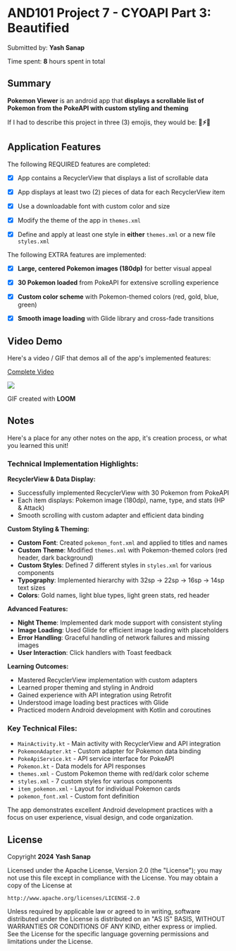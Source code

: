 # AND101 Project 7 - CYOAPI Part 3: Beautified

Submitted by: **Yash Sanap**

Time spent: **8** hours spent in total

## Summary

**Pokemon Viewer** is an android app that **displays a scrollable list of Pokemon from the PokeAPI with custom styling and theming**

If I had to describe this project in three (3) emojis, they would be: **🐛⚡🎨**

## Application Features

<!-- (This is a comment) Please be sure to change the [ ] to [x] for any features you completed.  If a feature is not checked [x], you might miss the points for that item! -->

The following REQUIRED features are completed:

- [x] App contains a RecyclerView that displays a list of scrollable data
- [x] App displays at least two (2) pieces of data for each RecyclerView item
- [x] Use a downloadable font with custom color and size
- [x] Modify the theme of the app in `themes.xml`
- [x] Define and apply at least one style in **either** `themes.xml` or a new file `styles.xml`


The following EXTRA features are implemented:

- [x] **Large, centered Pokemon images (180dp)** for better visual appeal
- [x] **30 Pokemon loaded** from PokeAPI for extensive scrolling experience
- [x] **Custom color scheme** with Pokemon-themed colors (red, gold, blue, green)
- [x] **Smooth image loading** with Glide library and cross-fade transitions


## Video Demo

Here's a video / GIF that demos all of the app's implemented features:

<div>
    <a href="https://www.loom.com/share/b4edc3e7ca1145ceab12d5f999c56b83">
      <p>Complete Video</p>
    </a>
    <a href="https://www.loom.com/share/b4edc3e7ca1145ceab12d5f999c56b83">
      <img style="max-width:300px;" src="https://cdn.loom.com/sessions/thumbnails/b4edc3e7ca1145ceab12d5f999c56b83-1853418045bfe870-full-play.gif">
    </a>
  </div>

GIF created with **LOOM**

<!-- Recommended tools:
- [Kap](https://getkap.co/) for macOS
- [ScreenToGif](https://www.screentogif.com/) for Windows
- [peek](https://github.com/phw/peek) for Linux. -->

## Notes

Here's a place for any other notes on the app, it's creation process, or what you learned this unit!

### **Technical Implementation Highlights:**

**RecyclerView & Data Display:**
- Successfully implemented RecyclerView with 30 Pokemon from PokeAPI
- Each item displays: Pokemon image (180dp), name, type, and stats (HP & Attack)
- Smooth scrolling with custom adapter and efficient data binding

**Custom Styling & Theming:**
- **Custom Font**: Created `pokemon_font.xml` and applied to titles and names
- **Custom Theme**: Modified `themes.xml` with Pokemon-themed colors (red header, dark background)
- **Custom Styles**: Defined 7 different styles in `styles.xml` for various components
- **Typography**: Implemented hierarchy with 32sp → 22sp → 16sp → 14sp text sizes
- **Colors**: Gold names, light blue types, light green stats, red header

**Advanced Features:**
- **Night Theme**: Implemented dark mode support with consistent styling
- **Image Loading**: Used Glide for efficient image loading with placeholders
- **Error Handling**: Graceful handling of network failures and missing images
- **User Interaction**: Click handlers with Toast feedback

**Learning Outcomes:**
- Mastered RecyclerView implementation with custom adapters
- Learned proper theming and styling in Android
- Gained experience with API integration using Retrofit
- Understood image loading best practices with Glide
- Practiced modern Android development with Kotlin and coroutines

### **Key Technical Files:**
- `MainActivity.kt` - Main activity with RecyclerView and API integration
- `PokemonAdapter.kt` - Custom adapter for Pokemon data binding
- `PokeApiService.kt` - API service interface for PokeAPI
- `Pokemon.kt` - Data models for API responses
- `themes.xml` - Custom Pokemon theme with red/dark color scheme
- `styles.xml` - 7 custom styles for various components
- `item_pokemon.xml` - Layout for individual Pokemon cards
- `pokemon_font.xml` - Custom font definition

The app demonstrates excellent Android development practices with a focus on user experience, visual design, and code organization.

## License

Copyright **2024** **Yash Sanap**

Licensed under the Apache License, Version 2.0 (the "License");
you may not use this file except in compliance with the License.
You may obtain a copy of the License at

    http://www.apache.org/licenses/LICENSE-2.0

Unless required by applicable law or agreed to in writing, software
distributed under the License is distributed on an "AS IS" BASIS,
WITHOUT WARRANTIES OR CONDITIONS OF ANY KIND, either express or implied.
See the License for the specific language governing permissions and
limitations under the License.
